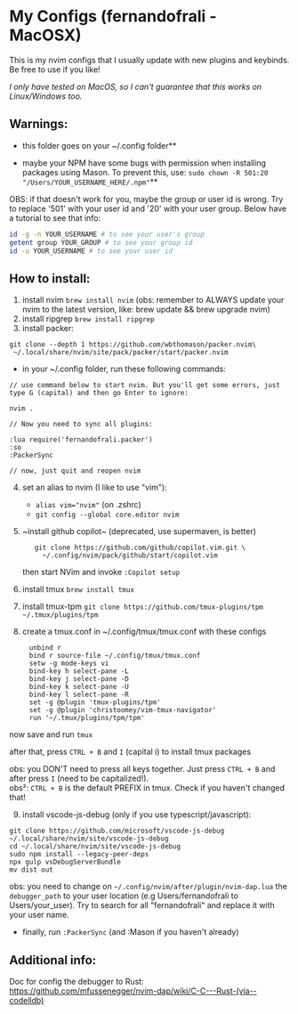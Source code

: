 # My Configs (fernandofrali - MacOSX)

This is my nvim configs that I usually update with new plugins and keybinds. Be free to use if you like!

_I only have tested on MacOS, so I can't guarantee that this works on Linux/Windows too._

## Warnings:
- this folder goes on your ~/.config folder**

- maybe your NPM have some bugs with permission when installing packages using Mason. To prevent this, use: `sudo chown -R 501:20 "/Users/YOUR_USERNAME_HERE/.npm"`**

OBS: if that doesn't work for you, maybe the group or user id is wrong. Try to replace '501' with your user id and '20' with your user group. Below have a tutorial to see that info:

```sh
id -g -n YOUR_USERNAME # to see your user's group
getent group YOUR_GROUP # to see your group id
id -u YOUR_USERNAME # to see your user id
```

## How to install:

1. install nvim ```brew install nvim``` (obs: remember to ALWAYS update your nvim to the latest version, like: brew update && brew upgrade nvim)
2. install ripgrep ```brew install ripgrep```
3. install packer:
```shell
git clone --depth 1 https://github.com/wbthomason/packer.nvim\
 ~/.local/share/nvim/site/pack/packer/start/packer.nvim
```
- in your ~/.config folder, run these following commands:
```
// use command below to start nvim. But you'll get some errors, just type G (capital) and then go Enter to ignore:

nvim . 

// Now you need to sync all plugins:

:lua require('fernandofrali.packer')
:so
:PackerSync

// now, just quit and reopen nvim
```
4. set an alias to nvim (I like to use "vim"):
    - ```alias vim="nvim"``` (on .zshrc)
    - ```git config --global core.editor nvim```
5. ~install github copilot~ (deprecated, use supermaven, is better)

          git clone https://github.com/github/copilot.vim.git \
            ~/.config/nvim/pack/github/start/copilot.vim


    then start NVim and invoke ```:Copilot setup```
6. install tmux ```brew install tmux```
7. install tmux-tpm ```git clone https://github.com/tmux-plugins/tpm ~/.tmux/plugins/tpm```
8. create a tmux.conf in ~/.config/tmux/tmux.conf with these configs
 ```
      unbind r
      bind r source-file ~/.config/tmux/tmux.conf
      setw -g mode-keys vi
      bind-key h select-pane -L
      bind-key j select-pane -D
      bind-key k select-pane -U
      bind-key l select-pane -R
      set -g @plugin 'tmux-plugins/tpm'
      set -g @plugin 'christoomey/vim-tmux-navigator'
      run '~/.tmux/plugins/tpm/tpm'

 ```
now save and run `tmux`

after that, press ```CTRL + B``` and ```I``` (capital i) to install tmux packages

obs: you DON'T need to press all keys together. Just press `CTRL + B` and after press `I` (need to be capitalized!).
<br>
obs²: `CTRL + B` is the default PREFIX in tmux. Check if you haven't changed that!

9. install vscode-js-debug (only if you use typescript/javascript):


```
git clone https://github.com/microsoft/vscode-js-debug ~/.local/share/nvim/site/vscode-js-debug
cd ~/.local/share/nvim/site/vscode-js-debug
sudo npm install --legacy-peer-deps
npx gulp vsDebugServerBundle
mv dist out
```

obs: you need to change on  `~/.config/nvim/after/plugin/nvim-dap.lua` the `debugger_path` to your user location (e.g Users/fernandofrali to Users/your_user).
Try to search for all "fernandofrali" and replace it with your user name.

- finally, run ```:PackerSync``` (and :Mason if you haven't already)

## Additional info:

Doc for config the debugger to Rust:
https://github.com/mfussenegger/nvim-dap/wiki/C-C---Rust-(via--codelldb)
